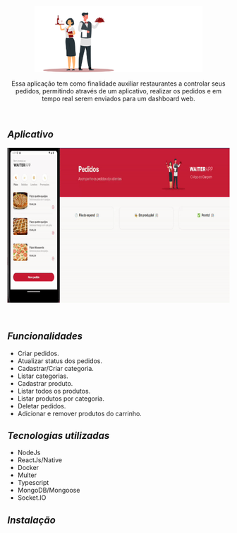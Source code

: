 <div align="center" > 
<img  width='380' height='150' src='web/src/assets/images/logo.svg'>
  </br>
  <p> Essa aplicação tem como finalidade auxiliar restaurantes a controlar seus pedidos, permitindo através de um aplicativo, realizar os pedidos e em tempo real serem enviados para um dashboard web. </p>  
</div>
  </br>  

<h2><strong><em>Aplicativo</em></strong></h2>
<p align="center"> 
<img width='680' height='350' src='web/src/assets/appGIF.gif'>
</p>
  </br>
 

<h2><strong><em>Funcionalidades</em></strong></h2>
<ul>
  <li>Criar pedidos.</li>
  <li>Atualizar status dos pedidos.</li>
  <li>Cadastrar/Criar categoria.</li>
  <li>Listar categorias.</li>
  <li>Cadastrar produto.</li>
  <li>Listar todos os produtos.</li>
  <li>Listar produtos por categoria.</li>
  <li>Deletar pedidos.</li>
  <li>Adicionar e remover produtos do carrinho.</li>
</ul>


<h2><strong><em>Tecnologias utilizadas</em></strong></h2>

<ul>
  <li>NodeJs</li>
  <li>ReactJs/Native</li>
  <li>Docker</li>
  <li>Multer</li>
  <li>Typescript</li>
  <li>MongoDB/Mongoose</li>
  <li>Socket.IO</li>
</ul>

<h2><strong><em>Instalação</em></strong></h2>

